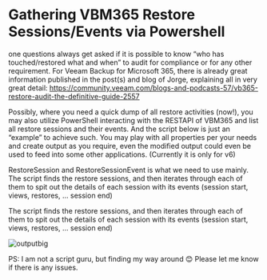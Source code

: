 # Gathering VBM365 Restore Sessions/Events via Powershell

one questions always get asked if it is possible to know “who has touched/restored what and when” to audit for compliance or for any other requirement. For Veeam Backup for Microsoft 365, there is already great information published in the post(s) and blog of Jorge, explaining all in very great detail: https://community.veeam.com/blogs-and-podcasts-57/vb365-restore-audit-the-definitive-guide-2557

Possibly, where you need a quick dump of all restore activities (now!), you may also utilize PowerShell interacting with the RESTAPI of VBM365 and list all restore sessions and their events. And the script below is just an “example” to achieve such. You may play with all properties per your needs and create output as you require, even the modified output could even be used to feed into some other applications. (Currently it is only for v6)

RestoreSession and RestoreSessionEvent is what we need to use mainly. The script finds the restore sessions, and then iterates through each of them to spit out the details of each session with its events (session start, views, restores, … session end)

The script finds the restore sessions, and then iterates through each of them to spit out the details of each session with its events (session start, views, restores, … session end)

![outputbig](https://user-images.githubusercontent.com/111152711/184495682-adcfc4f1-43ec-43f2-b4e2-a4f0245654e4.png)


PS: I am not a script guru, but finding my way around 😊 Please let me know if there is any issues. 
